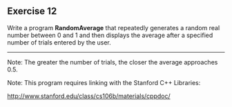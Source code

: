 Exercise 12
----------- 

Write a program **RandomAverage** that repeatedly generates a random real number between 0 and 1 and then displays the average after a specified number of trials entered by the user.

---

Note: The greater the number of trials, the closer the average approaches 0.5.

Note: This program requires linking with the Stanford C++ Libraries:

http://www.stanford.edu/class/cs106b/materials/cppdoc/